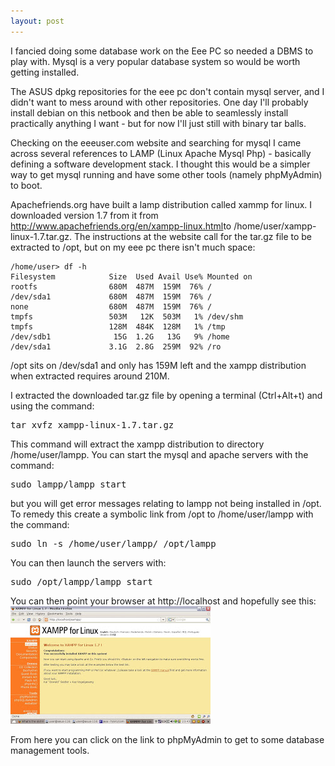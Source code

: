 ```yaml
---
layout: post
---
```

I fancied doing some database work on the Eee PC so needed a DBMS to play with. Mysql is a very popular database system so would be worth getting installed.

The ASUS dpkg repositories for the eee pc don't contain mysql server, and I didn't want to mess around with other repositories. One day I'll probably install debian on this netbook and then be able to seamlessly install practically anything I want - but for now I'll just still with binary tar balls.

Checking on the eeeuser.com website and searching for mysql I came across several references to LAMP (Linux Apache Mysql Php) - basically defining a software development stack. I thought this would be a simpler way to get mysql running and have some other tools (namely phpMyAdmin) to boot.

Apachefriends.org have built a lamp distribution called xammp for linux. I downloaded version 1.7 from it from <a href="http://www.apachefriends.org/en/xampp-linux.html">http://www.apachefriends.org/en/xampp-linux.html</a>to /home/user/xampp-linux-1.7.tar.gz. The instructions at the website call for the tar.gz file to be extracted to /opt, but on my eee pc there isn't much space:

~~~
/home/user> df -h
Filesystem            Size  Used Avail Use% Mounted on
rootfs                680M  487M  159M  76% /
/dev/sda1             680M  487M  159M  76% /
none                  680M  487M  159M  76% /
tmpfs                 503M   12K  503M   1% /dev/shm
tmpfs                 128M  484K  128M   1% /tmp
/dev/sdb1              15G  1.2G   13G   9% /home
/dev/sda1             3.1G  2.8G  259M  92% /ro
~~~
/opt sits on /dev/sda1 and only has 159M left and the xampp distribution when extracted requires around 210M.

I extracted the downloaded tar.gz file by opening a terminal (Ctrl+Alt+t) and using the command:
<pre>tar xvfz xampp-linux-1.7.tar.gz</pre>
This command will extract the xampp distribution to directory /home/user/lampp. You can start the mysql and apache servers with the command:
<pre>sudo lampp/lampp start</pre>
but you will get error messages relating to lampp not being installed in /opt. To remedy this create a symbolic link from /opt to /home/user/lampp with the command:
<pre>sudo ln -s /home/user/lampp/ /opt/lampp</pre>
You can then launch the servers with:
<pre>sudo /opt/lampp/lampp start</pre>
You can then point your browser at http://localhost and hopefully see this:
![](/images/xampp_screenshot-737073.jpg)

From here you can click on the link to phpMyAdmin to get to some database management tools.